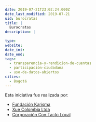 ```yaml
---
date: 2019-07-21T23:02:24.000Z
date_last_modified: 2019-07-21
uid: burocratas
title: |
  Burocratas
description: |
  
type: 
website: 
date_ini: 
date_end: 
tags:
  - transparencia-y-rendicion-de-cuentas
  - participación-ciudadana
  - uso-de-datos-abiertos
cities: 
  - Bogotá
---
```


Esta iniciativa fue realizada por:

- [Fundación Karisma](/organizaciones/fundacion-karisma)
- [Xue Colombia Ltda](/organizaciones/xue-colombia-ltda)
- [Corporación Con Tacto Local](/organizaciones/corporacion-con-tacto-local)
